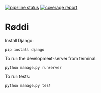 [![pipeline status](https://gitlab.stud.idi.ntnu.no/tdt4140/landsby-2/gruppe-22/r-ddi/badges/master/pipeline.svg)](https://gitlab.stud.idi.ntnu.no/tdt4140/landsby-2/gruppe-22/r-ddi/-/commits/master)
[![coverage report](https://gitlab.stud.idi.ntnu.no/tdt4140/landsby-2/gruppe-22/r-ddi/badges/master/coverage.svg)](https://gitlab.stud.idi.ntnu.no/tdt4140/landsby-2/gruppe-22/r-ddi/-/commits/master)
# Røddi

Install Django:
```
pip install django
```

To run the development-server from terminal:
```shell
python manage.py runserver
```

To run tests:
```shell
python manage.py test
```